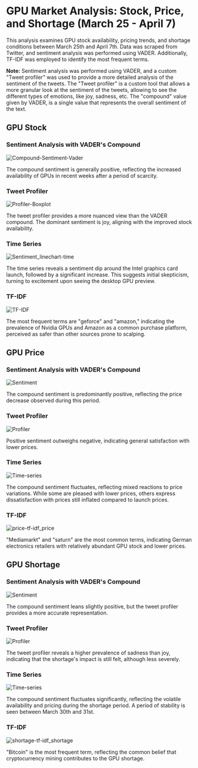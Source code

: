 # GPU Market Analysis: Stock, Price, and Shortage (March 25 - April 7)

This analysis examines GPU stock availability, pricing trends, and shortage conditions between March 25th and April 7th. Data was scraped from Twitter, and sentiment analysis was performed using VADER. Additionally, TF-IDF was employed to identify the most frequent terms.

**Note:** Sentiment analysis was performed using VADER, and a custom "Tweet profiler" was used to provide a more detailed analysis of the sentiment of the tweets. The "Tweet profiler" is a custom tool that allows a more granular look at the sentiment of the tweets, allowing to see the different types of emotions, like joy, sadness, etc. The "compound" value given by VADER, is a single value that represents the overall sentiment of the text.

## GPU Stock

### Sentiment Analysis with VADER's Compound

![Compound-Sentiment-Vader](https://user-images.githubusercontent.com/58707590/166121312-fa002341-ab00-4566-8b54-6870bb141a5b.jpg)

The compound sentiment is generally positive, reflecting the increased availability of GPUs in recent weeks after a period of scarcity.

### Tweet Profiler

![Profiler-Boxplot](https://user-images.githubusercontent.com/58707590/166121505-450ae39e-3e99-423b-8f38-b201516854fe.jpg)

The tweet profiler provides a more nuanced view than the VADER compound. The dominant sentiment is joy, aligning with the improved stock availability.

### Time Series

![Sentiment_linechart-time](https://user-images.githubusercontent.com/58707590/166121570-9e81988d-1a0c-4936-854f-ed0fe380fab8.jpg)

The time series reveals a sentiment dip around the Intel graphics card launch, followed by a significant increase. This suggests initial skepticism, turning to excitement upon seeing the desktop GPU preview.

### TF-IDF

![TF-IDF](https://user-images.githubusercontent.com/58707590/166121603-8fb3bdb8-3673-4e2f-a3c9-fc9aea4d444a.jpg)

The most frequent terms are "geforce" and "amazon," indicating the prevalence of Nvidia GPUs and Amazon as a common purchase platform, perceived as safer than other sources prone to scalping.

## GPU Price

### Sentiment Analysis with VADER's Compound

![Sentiment](https://user-images.githubusercontent.com/58707590/166121724-4392224a-b52a-4792-b8ef-ea3b1370af3f.png)

The compound sentiment is predominantly positive, reflecting the price decrease observed during this period.

### Tweet Profiler

![Profiler](https://user-images.githubusercontent.com/58707590/166121770-7ad031d1-e7bf-4f24-85d7-d1bcffc52020.png)

Positive sentiment outweighs negative, indicating general satisfaction with lower prices.

### Time Series

![Time-series](https://user-images.githubusercontent.com/58707590/166121806-9e549c4b-664b-460c-a997-eb8450ddc155.png)

The compound sentiment fluctuates, reflecting mixed reactions to price variations. While some are pleased with lower prices, others express dissatisfaction with prices still inflated compared to launch prices.

### TF-IDF

![price-tf-idf_price](https://user-images.githubusercontent.com/58707590/166122060-45126651-30e8-493a-a8e2-e96caa96eaf4.jpg)

"Mediamarkt" and "saturn" are the most common terms, indicating German electronics retailers with relatively abundant GPU stock and lower prices.

## GPU Shortage

### Sentiment Analysis with VADER's Compound

![Sentiment](https://user-images.githubusercontent.com/58707590/166122208-46ba442e-a8f7-4863-9209-c93e6dbd400f.png)

The compound sentiment leans slightly positive, but the tweet profiler provides a more accurate representation.

### Tweet Profiler

![Profiler](https://user-images.githubusercontent.com/58707590/166122228-50d38c22-6cee-4d26-9259-f824f7335626.png)

The tweet profiler reveals a higher prevalence of sadness than joy, indicating that the shortage's impact is still felt, although less severely.

### Time Series

![Time-series](https://user-images.githubusercontent.com/58707590/166122240-c5edb8be-beeb-4c9d-8e05-024592f4fc7f.png)

The compound sentiment fluctuates significantly, reflecting the volatile availability and pricing during the shortage period. A period of stability is seen between March 30th and 31st.

### TF-IDF

![shortage-tf-idf_shortage](https://user-images.githubusercontent.com/58707590/166122371-288e52cb-dcf0-4340-9c1f-e8df8a01d4ba.jpg)

"Bitcoin" is the most frequent term, reflecting the common belief that cryptocurrency mining contributes to the GPU shortage.
